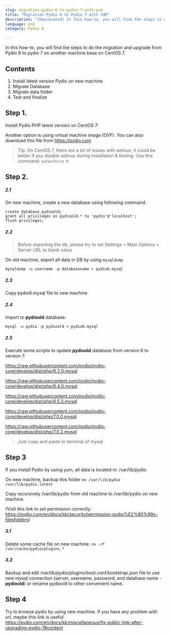```yaml
---
slug: migration-pydio-6-to-pydio-7-with-yum
title: "Migration Pydio 6 to Pydio 7 with YUM"
description: "[Deprecated] In this how-to, you will find the steps to do the migration and upgrade from Pydio 6 to pydio 7 on another machine base on CentOS 7."
language: und
category: Pydio 8

---
```



In this how-to, you will find the steps to do the migration and upgrade from Pydio 6 to pydio 7 on another machine base on CentOS 7.

## Contents
1. Install latest version Pydio on new machine
2. Migrate Database
3. Migrate data folder
4. Test and finalize

## Step 1.
Install Pydio PHP latest version on CentOS 7:

Another option is using virtual machine image (OVF). You can also download this file from https://pydio.com

> Tip: On CentOS 7, there are a lot of issues with selinux, it could be better if you disable selinux during installation & testing. Use this command: `setenforce 0`

## Step 2.

##### 2.1
On new machine, create a new database using following command:

    create database pydioold;
    grant all privileges on pydioold.* to 'pydio'@'localhost';
    flush privileges;

##### 2.2

> Before exporting the db, please try to set Settings > Main Options > Server URL to blank value

On old machine, export all data in DB by using `mysqldump`

    mysqldump -u username -p databasename > pydio6.mysql

##### 2.3

Copy pydio6.mysql file to new machine

##### 2.4

Import to **pydioold** database:

    mysql -u pydio -p pydioold < pydio6.mysql

##### 2.5

Execute some scripts to update **pydioold** database from version 6 to version 7:

https://raw.githubusercontent.com/pydio/pydio-core/develop/dist/php/6.2.0.mysql

https://raw.githubusercontent.com/pydio/pydio-core/develop/dist/php/6.4.0.mysql

https://raw.githubusercontent.com/pydio/pydio-core/develop/dist/php/6.5.3.mysql

https://raw.githubusercontent.com/pydio/pydio-core/develop/dist/php/7.0.0.mysql

https://raw.githubusercontent.com/pydio/pydio-core/develop/dist/php/7.0.2.mysql

> Just copy and paste to terminal of mysql

## Step 3

If you install Pydio by using yum, all data is located in: /var/lib/pydio

On new machine, backup this folder `mv /var/lib/pydio /var/lib/pydio.latest`

Copy recursively /var/lib/pydio from old machine to /var/lib/pydio on new machine.

(Visit this link to set permission correctly: https://pydio.com/en/docs/kb/security/permission-pydio%E2%80%99s-filesfolders)

##### 3.1 

Delete some cache file on new machine: `rm -rf /var/cache/pydio/plugins_*`

##### 3.2

Backup and edit /var/lib/pydio/plugins/boot.conf/bootstrap.json file to use new mysql connection (server, username, password, and database name - **pydioold**) or rename pydioold to other convenient name.

## Step 4

Try to browse pydio by using new machine.
If you have any problem with url, maybe this link is useful: https://pydio.com/en/docs/kb/miscellaneous/fix-public-link-after-upgrading-pydio-7#content

